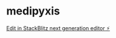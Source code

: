 # medipyxis

[Edit in StackBlitz next generation editor ⚡️](https://stackblitz.com/~/github.com/medipyxisman/medipyxis)